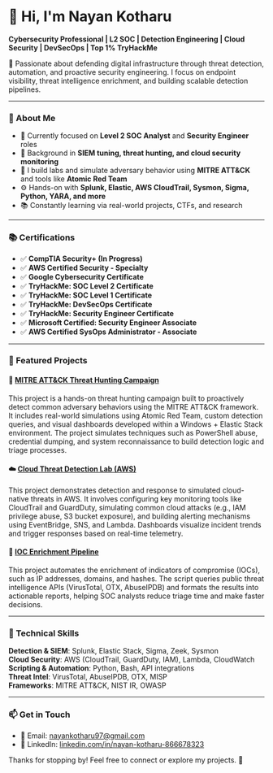 # 👋 Hi, I'm Nayan Kotharu

**Cybersecurity Professional | L2 SOC | Detection Engineering | Cloud Security | DevSecOps | Top 1% TryHackMe**

🔐 Passionate about defending digital infrastructure through threat detection, automation, and proactive security engineering. I focus on endpoint visibility, threat intelligence enrichment, and building scalable detection pipelines.

---

### 🧠 About Me

- 🎯 Currently focused on **Level 2 SOC Analyst** and **Security Engineer** roles
- 💼 Background in **SIEM tuning, threat hunting, and cloud security monitoring**
- 🧪 I build labs and simulate adversary behavior using **MITRE ATT&CK** and tools like **Atomic Red Team**
- ⚙️ Hands-on with **Splunk, Elastic, AWS CloudTrail, Sysmon, Sigma, Python, YARA, and more**
- 📚 Constantly learning via real-world projects, CTFs, and research

---
### 📚 Certifications

- ✅ **CompTIA Security+ (In Progress)**
- ✅ **AWS Certified Security - Specialty**
- ✅ **Google Cybersecurity Certificate**
- ✅ **TryHackMe: SOC Level 2 Certificate**
- ✅ **TryHackMe: SOC Level 1 Certificate**
- ✅ **TryHackMe: DevSecOps Certificate**
- ✅ **TryHackMe: Security Engineer Certificate**
- ✅ **Microsoft Certified: Security Engineer Associate**
- ✅ **AWS Certified SysOps Administrator - Associate**

---

### 📁 Featured Projects

#### 🧠 [MITRE ATT&CK Threat Hunting Campaign](https://github.com/KUN-01997/mitre-threat-hunting-campaign)
This project is a hands-on threat hunting campaign built to proactively detect common adversary behaviors using the MITRE ATT&CK framework. It includes real-world simulations using Atomic Red Team, custom detection queries, and visual dashboards developed within a Windows + Elastic Stack environment. The project simulates techniques such as PowerShell abuse, credential dumping, and system reconnaissance to build detection logic and triage processes.

#### ☁️ [Cloud Threat Detection Lab (AWS)](https://github.com/KUN-01997/aws-detection-lab)
This project demonstrates detection and response to simulated cloud-native threats in AWS. It involves configuring key monitoring tools like CloudTrail and GuardDuty, simulating common cloud attacks (e.g., IAM privilege abuse, S3 bucket exposure), and building alerting mechanisms using EventBridge, SNS, and Lambda. Dashboards visualize incident trends and trigger responses based on real-time telemetry.

#### 🤖 [IOC Enrichment Pipeline](https://github.com/KUN-01997/ioc-enrichment-pipeline)
This project automates the enrichment of indicators of compromise (IOCs), such as IP addresses, domains, and hashes. The script queries public threat intelligence APIs (VirusTotal, OTX, AbuseIPDB) and formats the results into actionable reports, helping SOC analysts reduce triage time and make faster decisions.

---

### 🧰 Technical Skills

**Detection & SIEM**: Splunk, Elastic Stack, Sigma, Zeek, Sysmon  
**Cloud Security**: AWS (CloudTrail, GuardDuty, IAM), Lambda, CloudWatch  
**Scripting & Automation**: Python, Bash, API integrations  
**Threat Intel**: VirusTotal, AbuseIPDB, OTX, MISP  
**Frameworks**: MITRE ATT&CK, NIST IR, OWASP

---

### 📫 Get in Touch

- 💌 Email: [nayankotharu97@gmail.com](mailto:nayankotharu97@gmail.com)
- 💼 LinkedIn: [linkedin.com/in/nayan-kotharu-866678323](https://www.linkedin.com/in/nayan-kotharu-866678323)

Thanks for stopping by! Feel free to connect or explore my projects. 🚀
